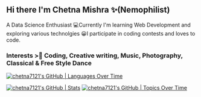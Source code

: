 ## Hi there I'm Chetna Mishra ✨(Nemophilist)
A Data Science Enthusiast
💻Currently I'm learning Web Development and exploring various technolgies
😀I participate in coding contests and loves to code. 
### Interests >👀 Coding, Creative writing, Music, Photography, Classical & Free Style Dance

[![chetna7121's GitHub | Languages Over Time](https://stats.quine.sh/chetna7121/languages-over-time?theme=dark)](https://quine.sh?utm_source=widgets&utm_campaign=chetna7121)

[![chetna7121's GitHub | Stats](https://stats.quine.sh/chetna7121/github?theme=dark)](https://quine.sh?utm_source=widgets&utm_campaign=chetna7121)
[![chetna7121's GitHub | Topics Over Time](https://stats.quine.sh/chetna7121/topics-over-time?theme=dark)](https://quine.sh?utm_source=widgets&utm_campaign=chetna7121)
